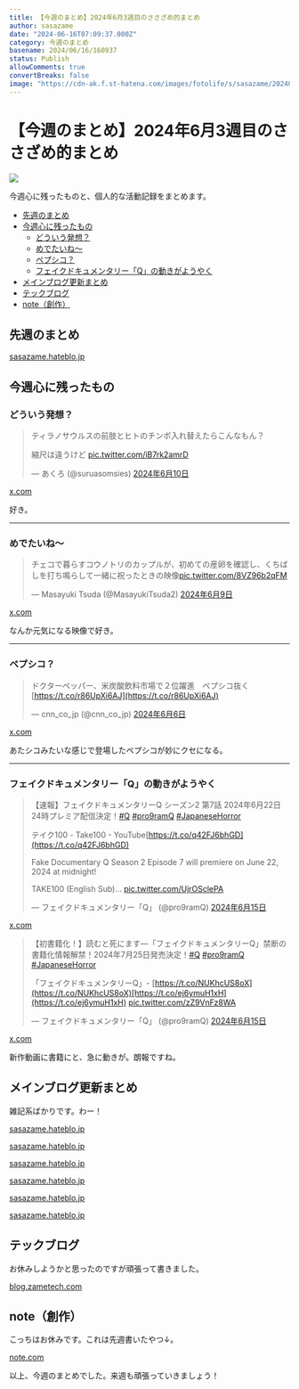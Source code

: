 ```yaml
---
title: 【今週のまとめ】2024年6月3週目のささざめ的まとめ
author: sasazame
date: "2024-06-16T07:09:37.000Z"
category: 今週のまとめ
basename: 2024/06/16/160937
status: Publish
allowComments: true
convertBreaks: false
image: "https://cdn-ak.f.st-hatena.com/images/fotolife/s/sasazame/20240602/20240602113117.png"
---
```

# 【今週のまとめ】2024年6月3週目のささざめ的まとめ

![](https://cdn-ak.f.st-hatena.com/images/fotolife/s/sasazame/20240602/20240602113117.png)

今週心に残ったものと、個人的な活動記録をまとめます。

<!-- Extended Body -->

-   [先週のまとめ](#先週のまとめ)
-   [今週心に残ったもの](#今週心に残ったもの)
    -   [どういう発想？](#どういう発想)
    -   [めでたいね～](#めでたいね)
    -   [ペプシコ？](#ペプシコ)
    -   [フェイクドキュメンタリー「Q」の動きがようやく](#フェイクドキュメンタリーQの動きがようやく)
-   [メインブログ更新まとめ](#メインブログ更新まとめ)
-   [テックブログ](#テックブログ)
-   [note（創作）](#note創作)

## 先週のまとめ

[sasazame.hateblo.jp](https://sasazame.hateblo.jp/entry/2024/06/09/123000)

## 今週心に残ったもの

### どういう発想？

> ティラノサウルスの前肢とヒトのチンポ入れ替えたらこんなもん？  
>   
> 縮尺は違うけど [pic.twitter.com/iB7rk2amrD](https://t.co/iB7rk2amrD)
> 
> — あくろ (@suruasomsies) [2024年6月10日](https://twitter.com/suruasomsies/status/1800091618093244813?ref_src=twsrc%5Etfw)

[x.com](https://x.com/suruasomsies/status/1800091618093244813)

好き。

* * *

### めでたいね～

> チェコで暮らすコウノトリのカップルが、初めての産卵を確認し、くちばしを打ち鳴らして一緒に祝ったときの映像[pic.twitter.com/8VZ96b2qFM](https://t.co/8VZ96b2qFM)
> 
> — Masayuki Tsuda (@MasayukiTsuda2) [2024年6月9日](https://twitter.com/MasayukiTsuda2/status/1799915332880228649?ref_src=twsrc%5Etfw)

[x.com](https://x.com/MasayukiTsuda2/status/1799915332880228649)

なんか元気になる映像で好き。

* * *

### ペプシコ？

> ドクターペッパー、米炭酸飲料市場で２位躍進　ペプシコ抜く [https://t.co/r86UpXi6AJ](https://t.co/r86UpXi6AJ)
> 
> — cnn\_co\_jp (@cnn\_co\_jp) [2024年6月6日](https://twitter.com/cnn_co_jp/status/1798634269168042317?ref_src=twsrc%5Etfw)

[x.com](https://x.com/cnn_co_jp/status/1798634269168042317)

あたシコみたいな感じで登場したペプシコが妙にクセになる。

* * *

### フェイクドキュメンタリー「Q」の動きがようやく

> 【速報】フェイクドキュメンタリーQ シーズン2 第7話 2024年6月22日24時プレミア配信決定！[#Q](https://twitter.com/hashtag/Q?src=hash&ref_src=twsrc%5Etfw) [#pro9ramQ](https://twitter.com/hashtag/pro9ramQ?src=hash&ref_src=twsrc%5Etfw) [#JapaneseHorror](https://twitter.com/hashtag/JapaneseHorror?src=hash&ref_src=twsrc%5Etfw)  
>   
> テイク100 - Take100 - YouTube[https://t.co/q42FJ6bhGD](https://t.co/q42FJ6bhGD)  
>   
> Fake Documentary Q Season 2 Episode 7 will premiere on June 22, 2024 at midnight!  
>   
> TAKE100 (English Sub)… [pic.twitter.com/UjrOSclePA](https://t.co/UjrOSclePA)
> 
> — フェイクドキュメンタリー「Q」 (@pro9ramQ) [2024年6月15日](https://twitter.com/pro9ramQ/status/1801888862714925086?ref_src=twsrc%5Etfw)

[x.com](https://x.com/pro9ramQ/status/1801888862714925086)

> 【初書籍化！】読むと死にます—「フェイクドキュメンタリーQ」禁断の書籍化情報解禁！2024年7月25日発売決定！[#Q](https://twitter.com/hashtag/Q?src=hash&ref_src=twsrc%5Etfw) [#pro9ramQ](https://twitter.com/hashtag/pro9ramQ?src=hash&ref_src=twsrc%5Etfw) [#JapaneseHorror](https://twitter.com/hashtag/JapaneseHorror?src=hash&ref_src=twsrc%5Etfw)  
>   
> 「フェイクドキュメンタリーQ」- [https://t.co/NUKhcUS8oX](https://t.co/NUKhcUS8oX)[https://t.co/ej6ymuH1xH](https://t.co/ej6ymuH1xH) [pic.twitter.com/zZ9VnFz8WA](https://t.co/zZ9VnFz8WA)
> 
> — フェイクドキュメンタリー「Q」 (@pro9ramQ) [2024年6月15日](https://twitter.com/pro9ramQ/status/1801890698092023959?ref_src=twsrc%5Etfw)

[x.com](https://x.com/pro9ramQ/status/1801890698092023959)

新作動画に書籍にと、急に動きが。朗報ですね。

## メインブログ更新まとめ

雑記系ばかりです。わー！

[sasazame.hateblo.jp](https://sasazame.hateblo.jp/entry/2024/06/10/230229)

[sasazame.hateblo.jp](https://sasazame.hateblo.jp/entry/2024/06/11/213143)

[sasazame.hateblo.jp](https://sasazame.hateblo.jp/entry/2024/06/12/230258)

[sasazame.hateblo.jp](https://sasazame.hateblo.jp/entry/2024/06/13/234234)

[sasazame.hateblo.jp](https://sasazame.hateblo.jp/entry/2024/06/14/231816)

[sasazame.hateblo.jp](https://sasazame.hateblo.jp/entry/2024/06/15/230910)

## テックブログ

お休みしようかと思ったのですが頑張って書きました。

[blog.zametech.com](https://blog.zametech.com/entry/2024/06/16/160149)

## note（創作）

こっちはお休みです。これは先週書いたやつ↓。

[note.com](https://note.com/sasazame/n/nfb26928d30df)

  

以上、今週のまとめでした。来週も頑張っていきましょう！